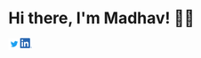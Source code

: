 # Hi there, I'm Madhav! 👋🏾
<a href="https://twitter.com/madhavsullad"/>
  <img align="left" alt="Madhav Sullad | Twitter" width="21px" src="https://raw.githubusercontent.com/madhavsullad/madhavsullad/master/assets/Twitter_Logo_Blue.png" />
</a>
<a href="https://www.linkedin.com/in/madhav-sullad-610816161"/>
 <img align="left" alt="Madhav Sullad | Linkedin" width="21px" src="https://raw.githubusercontent.com/madhavsullad/madhavsullad/master/assets/In-Bug.png"> 
</a>
<!--
**madhavsullad/madhavsullad** is a ✨ _special_ ✨ repository because its `README.md` (this file) appears on your GitHub profile.

Here are some ideas to get you started:

- 🔭 I’m currently working on ...
- 🌱 I’m currently learning ...
- 👯 I’m looking to collaborate on ...
- 🤔 I’m looking for help with ...
- 💬 Ask me about ...
- 📫 How to reach me: ...
- 😄 Pronouns: ...
- ⚡ Fun fact: ...
-->
